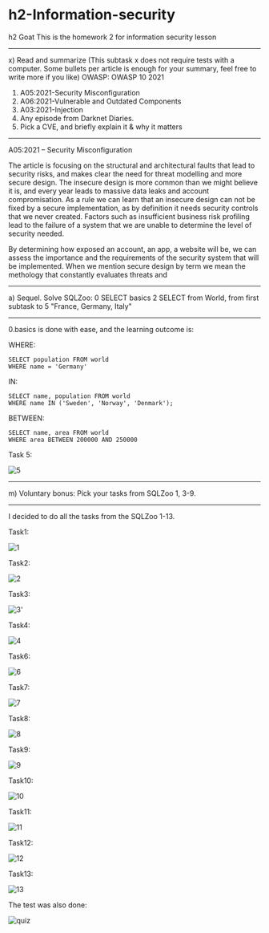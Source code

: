 # h2-Information-security
h2 Goat This is the homework 2 for information security lesson

_________________________________________________________________________________________________________________________________________________________________
x) Read and summarize (This subtask x does not require tests with a computer. Some bullets per article is enough for your summary, feel free to write more if you like)
OWASP: OWASP 10 2021
1. A05:2021-Security Misconfiguration
2. A06:2021-Vulnerable and Outdated Components
3. A03:2021-Injection
4. Any episode from Darknet Diaries.
5. Pick a CVE, and briefly explain it & why it matters
___________________________________________________________________________________________________________________________________________________________________
A05:2021 – Security Misconfiguration

The article is focusing on the structural and architectural faults that lead to security risks, and makes clear the need for threat modelling and more secure design. The insecure design is more common than we might believe it is, and every year leads to massive data leaks and account compromisation. As a rule we can learn that an insecure design can not be fixed by a secure implementation, as by definition it needs security controls that we never created. Factors such as insufficient business risk profiling lead to the failure of a system that we are unable to determine the level of security needed.

By determining how exposed an account, an app, a website will be, we can assess the importance and the requirements of the security system that will be implemented. When we mention secure design by term we mean the methology that constantly evaluates threats and 




___________________________________________________________________________________________________________________________________________________________________
a) Sequel. Solve SQLZoo:
0 SELECT basics
2 SELECT from World, from first subtask to 5 "France, Germany, Italy"
___________________________________________________________________________________________________________________________________________________________________

0.basics is done with ease, and the learning outcome is:

WHERE: 

    SELECT population FROM world 
    WHERE name = 'Germany'

IN:

    SELECT name, population FROM world
    WHERE name IN ('Sweden', 'Norway', 'Denmark');
    
BETWEEN:

    SELECT name, area FROM world
    WHERE area BETWEEN 200000 AND 250000
    
Task 5:

![5](https://user-images.githubusercontent.com/113516460/215791516-5da69ec2-e67a-4991-8029-b7d11d8c2652.JPG)




___________________________________________________________________________________________________________________________________________________________________
m) Voluntary bonus: Pick your tasks from SQLZoo 1, 3-9.
___________________________________________________________________________________________________________________________________________________________________
I decided to do all the tasks from the SQLZoo 1-13.

Task1:

![1](https://user-images.githubusercontent.com/113516460/215804042-91eed3d7-6254-4f9d-a999-7d7c481877d1.JPG)

Task2:

![2](https://user-images.githubusercontent.com/113516460/215804074-d174bf09-c016-4cd8-8e66-aa4717c0918f.JPG)

Task3:

![3'](https://user-images.githubusercontent.com/113516460/215804175-0fdc28c8-057b-46c6-a8f5-8a06d1a5f6ae.JPG)

Task4:

![4](https://user-images.githubusercontent.com/113516460/215804227-bb1f4f02-e878-4091-a767-56808946cfba.JPG)

Task6:

![6](https://user-images.githubusercontent.com/113516460/215804288-a7681d99-cf35-4a7d-898d-e19b3e26fd63.JPG)

Task7:

![7](https://user-images.githubusercontent.com/113516460/215804332-1b83b5de-3dc6-43b7-a0b5-1f1d03217fe5.JPG)

Task8:

![8](https://user-images.githubusercontent.com/113516460/215804365-cd40be67-463e-44e0-bad6-71e08960ae19.JPG)

Task9:

![9](https://user-images.githubusercontent.com/113516460/215804434-02df1246-8854-4326-9a0a-c7eb7773340e.JPG)

Task10:

![10](https://user-images.githubusercontent.com/113516460/215804452-3aea2bd5-5184-4a07-9d46-829d8762a89d.JPG)

Task11:

![11](https://user-images.githubusercontent.com/113516460/215804481-c471db74-a539-41c7-813b-f65cd6e45685.JPG)

Task12:

![12](https://user-images.githubusercontent.com/113516460/215804524-8a74010c-6b15-4b75-bb4c-e2a9ca32747f.JPG)

Task13:

![13](https://user-images.githubusercontent.com/113516460/215804586-23225f58-deae-427b-ad9b-fa671efcdda8.JPG)

The test was also done:

![quiz](https://user-images.githubusercontent.com/113516460/215805012-8dc6e050-cffa-4403-a4f9-93cb2bea6158.JPG)
